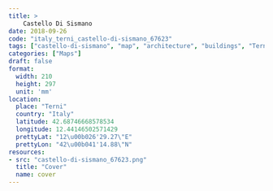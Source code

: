 ```yaml
---
title: > 
    Castello Di Sismano
date: 2018-09-26
code: "italy_terni_castello-di-sismano_67623"
tags: ["castello-di-sismano", "map", "architecture", "buildings", "Terni", "Italy"]
categories: ["Maps"]
draft: false
format:
  width: 210
  height: 297
  unit: 'mm'
location:
  place: "Terni"
  country: "Italy"
  latitude: 42.68746668578534
  longitude: 12.44146502571429
  prettyLat: "12\u00b026'29.27\"E"
  prettyLon: "42\u00b041'14.88\"N"
resources:
- src: "castello-di-sismano_67623.png"
  title: "Cover"
  name: cover
---
```

